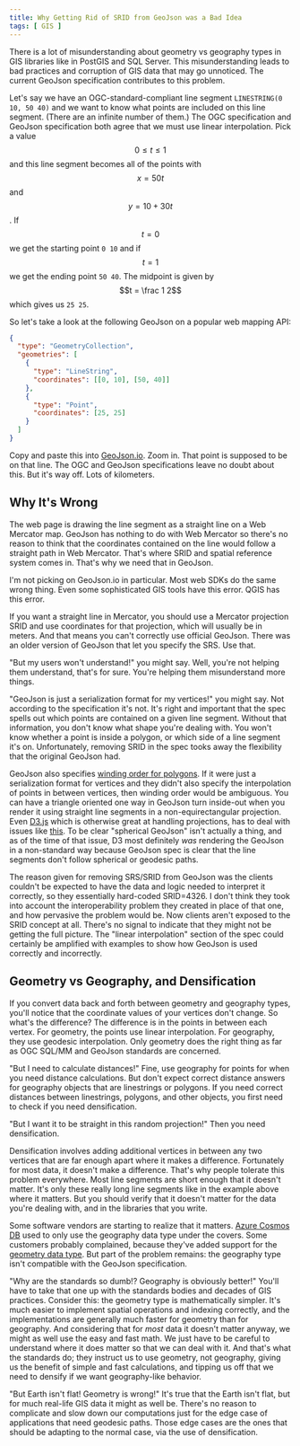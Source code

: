 ```yaml
---
title: Why Getting Rid of SRID from GeoJson was a Bad Idea
tags: [ GIS ]
---
```


There is a lot of misunderstanding about geometry vs geography types in GIS libraries like in
PostGIS and SQL Server. This misunderstanding leads to bad practices and corruption of GIS data that
may go unnoticed. The current GeoJson specification contributes to this problem.

Let's say we have an OGC-standard-compliant line segment `LINESTRING(0 10, 50 40)` and we want to
know what points are included on this line segment. (There are an infinite number of them.) The OGC
specification and GeoJson specification both agree that we must use linear interpolation. Pick a
value $$0 \le t \le 1$$ and this line segment becomes all of the points with $$x = 50t$$ and $$y =
10 + 30t$$. If $$t = 0$$ we get the starting point `0 10` and if $$t = 1$$ we get the ending point
`50 40`. The midpoint is given by $$t = \frac 1 2$$ which gives us `25 25`.

So let's take a look at the following GeoJson on a popular web mapping API:

```json
{
  "type": "GeometryCollection",
  "geometries": [
    {
      "type": "LineString",
      "coordinates": [[0, 10], [50, 40]]
    },
    {
      "type": "Point",
      "coordinates": [25, 25]
    }
  ]
}
```

Copy and paste this into [GeoJson.io](https://geojson.io). Zoom in. That point is supposed to be on
that line. The OGC and GeoJson specifications leave no doubt about this. But it's way off. Lots of
kilometers.

## Why It's Wrong

The web page is drawing the line segment as a straight line on a Web Mercator map. GeoJson has
nothing to do with Web Mercator so there's no reason to think that the coordinates contained on the
line would follow a straight path in Web Mercator. That's where SRID and spatial reference system
comes in. That's why we need that in GeoJson. 

I'm not picking on GeoJson.io in particular. Most web SDKs do the same wrong thing. Even some
sophisticated GIS tools have this error. QGIS has this error. 

If you want a straight line in Mercator, you should use a Mercator projection SRID and use
coordinates for that projection, which will usually be in meters. And that means you can't correctly
use official GeoJson. There was an older version of GeoJson that let you specify the SRS. Use that.

"But my users won't understand!" you might say. Well, you're not helping them understand, that's for
sure. You're helping them misunderstand more things.

"GeoJson is just a serialization format for my vertices!" you might say. Not according to the
specification it's not. It's right and important that the spec spells out which points are contained
on a given line segment. Without that information, you don't know what shape you're dealing with.
You won't know whether a point is inside a polygon, or which side of a line segment it's on.
Unfortunately, removing SRID in the spec tooks away the flexibility that the original GeoJson had.

GeoJson also specifies [winding order for
polygons](https://tools.ietf.org/html/rfc7946#section-3.1.6). If it were just a serialization format
for vertices and they didn't also specify the interpolation of points in between vertices, then
winding order would be ambiguous. You can have a triangle oriented one way in GeoJson turn
inside-out when you render it using straight line segments in a non-equirectangular projection. Even
[D3.js](https://d3js.org/) which is otherwise great at handling projections, has to deal with issues
like [this](https://stackoverflow.com/questions/49311001/d3-js-drawing-geojson-incorrectly). To be
clear "spherical GeoJson" isn't actually a thing, and as of the time of that issue, D3 most
definitely *was* rendering the GeoJson in a non-standard way because GeoJson spec is clear that the
line segments don't follow spherical or geodesic paths.

The reason given for removing SRS/SRID from GeoJson was the clients couldn't be expected to have the
data and logic needed to interpret it correctly, so they essentially hard-coded SRID=4326. I don't
think they took into account the interoperability problem they created in place of that one, and how
pervasive the problem would be. Now clients aren't exposed to the SRID concept at all. There's no
signal to indicate that they might not be getting the full picture. The "linear interpolation"
section of the spec could certainly be amplified with examples to show how GeoJson is used correctly
and incorrectly.

## Geometry vs Geography, and Densification

If you convert data back and forth between geometry and geography types, you'll notice that the
coordinate values of your vertices don't change. So what's the difference? The difference is in the
points in between each vertex. For geometry, the points use linear interpolation. For geography,
they use geodesic interpolation. Only geometry does the right thing as far as OGC SQL/MM and GeoJson
standards are concerned.

"But I need to calculate distances!" Fine, use geography for points for when you need distance
calculations. But don't expect correct distance answers for geography objects that are linestrings
or polygons. If you need correct distances between linestrings, polygons, and other objects, you
first need to check if you need densification.

"But I want it to be straight in this random projection!" Then you need densification.

Densification involves adding additional vertices in between any two vertices that are far enough
apart where it makes a difference. Fortunately for most data, it doesn't make a difference. That's
why people tolerate this problem everywhere. Most line segments are short enough that it doesn't
matter. It's only these really long line segments like in the example above where it matters. But
you should verify that it doesn't matter for the data you're dealing with, and in the libraries that
you write.

Some software vendors are starting to realize that it matters. [Azure Cosmos
DB](https://azure.microsoft.com/en-us/services/cosmos-db/) used to only use the geography data type
under the covers. Some customers probably complained, because they've added support for the
[geometry data type](https://azure.microsoft.com/en-us/services/cosmos-db/). But part of the problem
remains: the geography type isn't compatible with the GeoJson specification.

"Why are the standards so dumb!? Geography is obviously better!" You'll have to take that one up
with the standards bodies and decades of GIS practices. Consider this: the geometry type is
mathematically simpler. It's much easier to implement spatial operations and indexing correctly, and
the implementations are generally much faster for geometry than for geography. And considering that
for _most_ data it doesn't matter anyway, we might as well use the easy and fast math. We just have
to be careful to understand where it does matter so that we can deal with it. And that's what the
standards do; they instruct us to use geometry, not geography, giving us the benefit of simple and
fast calculations, and tipping us off that we need to densify if we want geography-like behavior.

"But Earth isn't flat! Geometry is wrong!" It's true that the Earth isn't flat, but for much
real-life GIS data it might as well be. There's no reason to complicate and slow down our
computations just for the edge case of applications that need geodesic paths. Those edge cases are
the ones that should be adapting to the normal case, via the use of densification.
